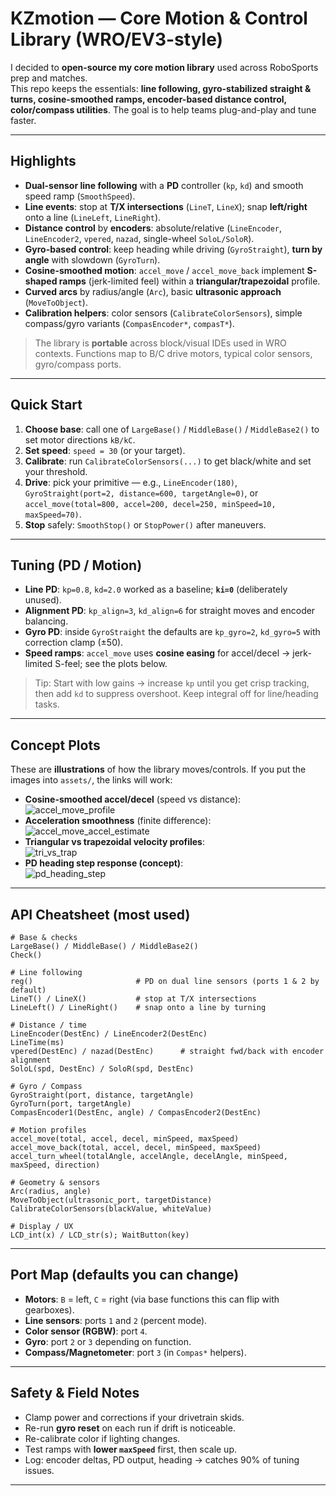 # KZmotion — Core Motion & Control Library (WRO/EV3-style)

I decided to **open-source my core motion library** used across RoboSports prep and matches.  
This repo keeps the essentials: **line following, gyro-stabilized straight & turns, cosine-smoothed ramps, encoder-based distance control, color/compass utilities**. The goal is to help teams plug-and-play and tune faster.

---

## Highlights

- **Dual-sensor line following** with a **PD** controller (`kp`, `kd`) and smooth speed ramp (`SmoothSpeed`).
- **Line events**: stop at **T/X intersections** (`LineT`, `LineX`); snap **left/right** onto a line (`LineLeft`, `LineRight`).
- **Distance control** by **encoders**: absolute/relative (`LineEncoder`, `LineEncoder2`, `vpered`, `nazad`, single-wheel `SoloL/SoloR`).
- **Gyro-based control**: keep heading while driving (`GyroStraight`), **turn by angle** with slowdown (`GyroTurn`).
- **Cosine-smoothed motion**: `accel_move` / `accel_move_back` implement **S-shaped ramps** (jerk-limited feel) within a **triangular/trapezoidal** profile.
- **Curved arcs** by radius/angle (`Arc`), basic **ultrasonic approach** (`MoveToObject`).
- **Calibration helpers**: color sensors (`CalibrateColorSensors`), simple compass/gyro variants (`CompasEncoder*`, `compasT*`).

> The library is **portable** across block/visual IDEs used in WRO contexts. Functions map to B/C drive motors, typical color sensors, gyro/compass ports.

---

## Quick Start

1. **Choose base**: call one of `LargeBase()` / `MiddleBase()` / `MiddleBase2()` to set motor directions `kB/kC`.
2. **Set speed**: `speed = 30` (or your target).  
3. **Calibrate**: run `CalibrateColorSensors(...)` to get black/white and set your threshold.  
4. **Drive**: pick your primitive — e.g., `LineEncoder(180)`, `GyroStraight(port=2, distance=600, targetAngle=0)`, or  
   `accel_move(total=800, accel=200, decel=250, minSpeed=10, maxSpeed=70)`.
5. **Stop** safely: `SmoothStop()` or `StopPower()` after maneuvers.

---

## Tuning (PD / Motion)

- **Line PD**: `kp=0.8`, `kd=2.0` worked as a baseline; **`ki=0`** (deliberately unused).  
- **Alignment PD**: `kp_align=3`, `kd_align=6` for straight moves and encoder balancing.  
- **Gyro PD**: inside `GyroStraight` the defaults are `kp_gyro=2`, `kd_gyro=5` with correction clamp (±50).  
- **Speed ramps**: `accel_move` uses **cosine easing** for accel/decel → jerk-limited S-feel; see the plots below.

> Tip: Start with low gains → increase `kp` until you get crisp tracking, then add `kd` to suppress overshoot. Keep integral off for line/heading tasks.

---

## Concept Plots

These are **illustrations** of how the library moves/controls. If you put the images into `assets/`, the links will work:

- **Cosine-smoothed accel/decel** (speed vs distance):  
  ![accel_move_profile](assets/accel_move_profile.png)
- **Acceleration smoothness** (finite difference):  
  ![accel_move_accel_estimate](assets/accel_move_accel_estimate.png)
- **Triangular vs trapezoidal velocity profiles**:  
  ![tri_vs_trap](assets/tri_vs_trap.png)
- **PD heading step response (concept)**:  
  ![pd_heading_step](assets/pd_heading_step.png)

---

## API Cheatsheet (most used)

```text
# Base & checks
LargeBase() / MiddleBase() / MiddleBase2()
Check()

# Line following
reg()                       # PD on dual line sensors (ports 1 & 2 by default)
LineT() / LineX()           # stop at T/X intersections
LineLeft() / LineRight()    # snap onto a line by turning

# Distance / time
LineEncoder(DestEnc) / LineEncoder2(DestEnc)
LineTime(ms)
vpered(DestEnc) / nazad(DestEnc)      # straight fwd/back with encoder alignment
SoloL(spd, DestEnc) / SoloR(spd, DestEnc)

# Gyro / Compass
GyroStraight(port, distance, targetAngle)
GyroTurn(port, targetAngle)
CompasEncoder1(DestEnc, angle) / CompasEncoder2(DestEnc)

# Motion profiles
accel_move(total, accel, decel, minSpeed, maxSpeed)
accel_move_back(total, accel, decel, minSpeed, maxSpeed)
accel_turn_wheel(totalAngle, accelAngle, decelAngle, minSpeed, maxSpeed, direction)

# Geometry & sensors
Arc(radius, angle)
MoveToObject(ultrasonic_port, targetDistance)
CalibrateColorSensors(blackValue, whiteValue)

# Display / UX
LCD_int(x) / LCD_str(s); WaitButton(key)
```

---

## Port Map (defaults you can change)

* **Motors**: `B` = left, `C` = right (via base functions this can flip with gearboxes).
* **Line sensors**: ports `1` and `2` (percent mode).
* **Color sensor (RGBW)**: port `4`.
* **Gyro**: port `2` or `3` depending on function.
* **Compass/Magnetometer**: port `3` (in `Compas*` helpers).

---

## Safety & Field Notes

* Clamp power and corrections if your drivetrain skids.
* Re-run **gyro reset** on each run if drift is noticeable.
* Re-calibrate color if lighting changes.
* Test ramps with **lower `maxSpeed`** first, then scale up.
* Log: encoder deltas, PD output, heading → catches 90% of tuning issues.

---

